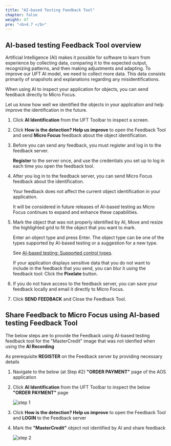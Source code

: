 ```yaml
---
title: "AI-based Testing Feedback Tool"
chapter: false
weight: 47
pre: "<b>4.7 </b>"
---
```


## AI-based testing Feedback Tool overview

Artificial Intelligence (AI) makes it possible for software to learn from experience by collecting data, comparing it to the expected output, recognizing patterns, and then making adjustments and adapting.
To improve our UFT AI model, we need to collect more data. This data consists primarily of snapshots and explanations regarding any misidentifications.

When using AI to inspect your application for objects, you can send feedback directly to Micro Focus.

Let us know how well we identified the objects in your application and help improve the identification in the future.

1.	Click **AI Identification** from the UFT Toolbar to inspect a screen.

2.	Click **How is the detection? Help us improve** to open the Feedback Tool and send **Micro Focus** feedback about the object identification.

3.	Before you can send any feedback, you must register and log in to the feedback server.

	**Register** to the server once, and use the credentials you set up to log in each time you open the feedback tool.

4. After you log in to the feedback server, you can send Micro Focus feedback about the identification.

	Your feedback does not affect the current object identification in your application.

	It will be considered in future releases of AI-based testing as Micro Focus continues to expand and enhance these capabilities.

5. Mark the object that was not properly identified by AI, Move and resize the highlighted grid to fit the object that you want to mark.

	Enter an object type and press Enter. The object type can be one of the types supported by AI-based testing or a suggestion for a new type.

	See [AI-based testing: Supported control types](https://admhelp.microfocus.com/uft/en/15.0-15.0.2/UFT_Help/Content/User_Guide/AI-supported-types.htm).

	If your application displays sensitive data that you do not want to include in the feedback that you send, you can blur it using the feedback tool: Click the **Pixelate**  button.

6. If you do not have access to the feedback server, you can save your feedback locally and email it directly to Micro Focus.

7.	Click **SEND FEEDBACK** and Close the Feedback Tool.

## Share Feedback to Micro Focus using AI-based testing Feedback Tool

The below steps are to provide the Feedback using AI-based testing feedback tool for the "MasterCredit" image that was not idenfied when using the **AI Recording**

As prerequisite **REGISTER** on the Feedback server by providing necessary details

1.	Navigate to the below (at Step #2) **"ORDER PAYMENT"** page of the AOS application

2.	Click **AI Identification** from the UFT Toolbar to inspect the below **"ORDER PAYMENT"** page

	![step 1](/images/40_Create_UFT_AI_Based_Test/feedback.PNG)

3. Click **How is the detection? Help us improve** to open the Feedback Tool and **LOGIN** to the Feedback server

4. Mark the **"MasterCredit"** object not identified by AI and share feedback

	![step 2](/images/40_Create_UFT_AI_Based_Test/master_credit.png)

